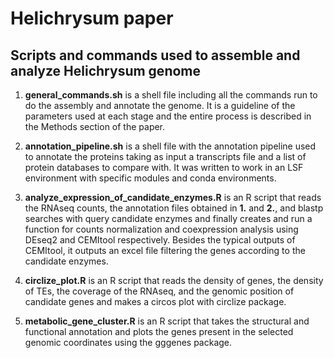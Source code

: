 # Helichrysum paper
## Scripts and commands used to assemble and analyze Helichrysum genome

1) **general_commands.sh** is a shell file including all the commands run to do the assembly and annotate the genome. It is a guideline of the parameters used at each stage and the entire process is described in the Methods section of the paper.

2) **annotation_pipeline.sh** is a shell file with the annotation pipeline used to annotate the proteins taking as input a transcripts file and a list of protein databases to compare with. It was written to work in an LSF environment with specific modules and conda environments.

3) **analyze_expression_of_candidate_enzymes.R** is an R script that reads the RNAseq counts, the annotation files obtained in **1.** and **2.**, and blastp searches with query candidate enzymes and finally creates and run a function for counts normalization and coexpression analysis using DEseq2 and CEMItool respectively. Besides the typical outputs of CEMItool, it outputs an excel file filtering the genes according to the candidate enzymes.

4) **circlize_plot.R** is an R script that reads the density of genes, the density of TEs, the coverage of the RNAseq, and the genomic position of candidate genes and makes a circos plot with circlize package.

5) **metabolic_gene_cluster.R** is an R script that takes the structural and functional annotation and plots the genes present in the selected genomic coordinates using the gggenes package.
